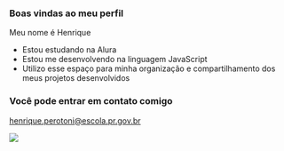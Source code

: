 ### Boas vindas ao meu perfil 
Meu nome é Henrique
- Estou estudando na Alura
- Estou me desenvolvendo na linguagem JavaScript
- Utilizo esse espaço para minha organização e compartilhamento dos meus projetos desenvolvidos
### Você pode entrar em contato comigo

henrique.perotoni@escola.pr.gov.br

![](https://tenor.com/pt-BR/view/puppy-cup-good-morning-cute-puppy-yawn-gif-17103303937571205783.gif)
